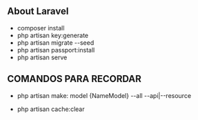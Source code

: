 
## About Laravel

- composer install
- php artisan key:generate
- php artisan migrate --seed
- php artisan passport:install
- php artisan serve



## COMANDOS PARA RECORDAR

- php artisan make: model {NameModel} --all --api|--resource

- php artisan cache:clear
